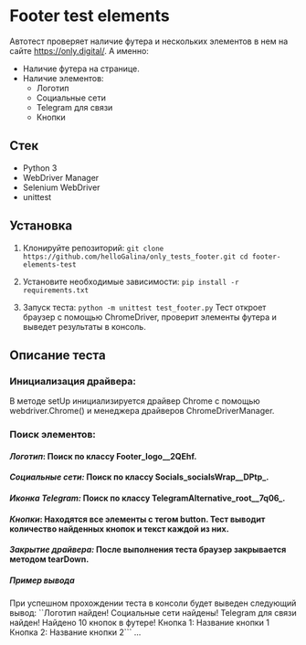 # **Footer test elements**

Автотест проверяет наличие футера и нескольких элементов в нем на сайте  https://only.digital/.
А именно:
- Наличие футера на странице.
- Наличие элементов:
  - Логотип
  - Социальные сети
  - Telegram для связи
  - Кнопки

## Стек

- Python 3
- WebDriver Manager
- Selenium WebDriver
- unittest

## Установка
1. Клонируйте репозиторий:
`git clone https://github.com/helloGalina/only_tests_footer.git
cd footer-elements-test`

2. Установите необходимые зависимости:
`pip install -r requirements.txt`

3. Запуск теста:
`python -m unittest test_footer.py`
Тест откроет браузер с помощью ChromeDriver, проверит элементы футера и выведет результаты в консоль.

## Описание теста

### Инициализация драйвера:

В методе setUp инициализируется драйвер Chrome с помощью webdriver.Chrome() и менеджера драйверов ChromeDriverManager.

### Поиск элементов:

#### _Логотип_: Поиск по классу Footer_logo__2QEhf.

#### _Социальные сети:_ Поиск по классу Socials_socialsWrap__DPtp_.

#### _Иконка Telegram:_ Поиск по классу TelegramAlternative_root__7q06_.

#### _Кнопки_: Находятся все элементы с тегом button. Тест выводит количество найденных кнопок и текст каждой из них.

#### _Закрытие драйвера:_ После выполнения теста браузер закрывается методом tearDown.

##### _Пример вывода_

При успешном прохождении теста в консоли будет выведен следующий вывод:
``Логотип найден!
Социальные сети найдены!
Telegram для связи найден!
Найдено 10 кнопок в футере!
Кнопка 1: Название кнопки 1
Кнопка 2: Название кнопки 2```
...